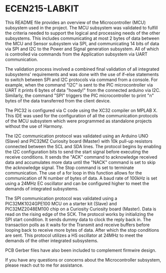 # ECEN215-LABKIT
This README file provides an overview of the Microcontroller (MCU) subsystem used in the project. The MCU subsystem was validated to fulfill the criteria needed to support the logical and processing needs of the other subsystems. This includes communicating at most 2 bytes of data between the MCU and Sensor subsystem via SPI, and communicating 14 bits of data via SPI and I2C to the Power and Signal generation subsystem. All of which is controlled via commands from the Application subsystem via UART communication.

The validation process involved a combined final validation of all integrated subsystems' requirements and was done with the use of if-else statements to switch between SPI and I2C protocols via command from a console. For example, when the command "I2C" is sent to the PIC microcontroller via UART it prints 6 bytes of data "howdy!" from the connected arduino via I2C. Similarly, the command "SPI" triggers the PIC microcontroller to print "n" bytes of the data transferred from the client device.

The PIC32 is configured via C code using the XC32 compiler on MPLAB X. This IDE was used for the configuration of all the communication protocols of the MCU subsystem which were programmed as standalone projects without the use of Harmony.

The I2C communication protocol was validated using an Arduino UNO (Slave) and PIC32MZ Curiosity board (Master) with 10k pull-up resistors connected between the SCL and SDA lines. The protocol begins by enabling the I2C configuration bits to send the start signal before executing the receive conditions. It sends the "ACK" command to acknowledge received data and accumulates more data until the "NACK" command is set to skip the acknowledge signal. The Stop command is set to terminate communication. The use of a for loop in this function allows for the communication of N number of bytes of data. A baud rate of 100kHz is set using a 24MHz EC oscillator and can be configured higher to meet the demands of integrated subsystems.

The SPI communication protocol was validated using a PIC32MK1024GPE100 MCU on a starter kit (Slave) and PIC32MZ2048EM100 chip on a Curiosity Curiosity board (Master). Data is read on the rising edge of the SCK. The protocol works by initializing the SPI start condition. It sends dummy data to clock the reply back in. The transaction polls as it waits for the Transmit and receive buffers before looping back to receive more bytes of data. After which the stop conditions are sent. This protocol utilizes a HS oscillator at 24MHz to meet the demands of the other integrated subsystems.

PCB Gerber files have also been included to complement firmwire design. 

If you have any questions or concerns about the Microcontroller subsystem, please reach out to me for assistance.




